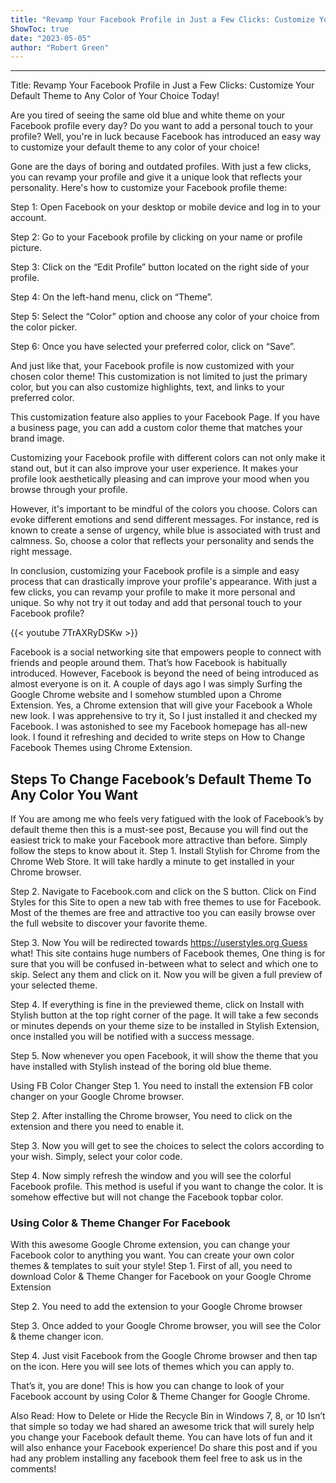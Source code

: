 ```yaml
---
title: "Revamp Your Facebook Profile in Just a Few Clicks: Customize Your Default Theme to Any Color of Your Choice Today!"
ShowToc: true 
date: "2023-05-05"
author: "Robert Green"
---
```

*****
Title: Revamp Your Facebook Profile in Just a Few Clicks: Customize Your Default Theme to Any Color of Your Choice Today!

Are you tired of seeing the same old blue and white theme on your Facebook profile every day? Do you want to add a personal touch to your profile? Well, you're in luck because Facebook has introduced an easy way to customize your default theme to any color of your choice!

Gone are the days of boring and outdated profiles. With just a few clicks, you can revamp your profile and give it a unique look that reflects your personality. Here's how to customize your Facebook profile theme:

Step 1: Open Facebook on your desktop or mobile device and log in to your account.

Step 2: Go to your Facebook profile by clicking on your name or profile picture.

Step 3: Click on the “Edit Profile” button located on the right side of your profile.

Step 4: On the left-hand menu, click on “Theme”.

Step 5: Select the “Color” option and choose any color of your choice from the color picker.

Step 6: Once you have selected your preferred color, click on “Save”.

And just like that, your Facebook profile is now customized with your chosen color theme! This customization is not limited to just the primary color, but you can also customize highlights, text, and links to your preferred color.

This customization feature also applies to your Facebook Page. If you have a business page, you can add a custom color theme that matches your brand image.

Customizing your Facebook profile with different colors can not only make it stand out, but it can also improve your user experience. It makes your profile look aesthetically pleasing and can improve your mood when you browse through your profile.

However, it's important to be mindful of the colors you choose. Colors can evoke different emotions and send different messages. For instance, red is known to create a sense of urgency, while blue is associated with trust and calmness. So, choose a color that reflects your personality and sends the right message.

In conclusion, customizing your Facebook profile is a simple and easy process that can drastically improve your profile's appearance. With just a few clicks, you can revamp your profile to make it more personal and unique. So why not try it out today and add that personal touch to your Facebook profile?

{{< youtube 7TrAXRyDSKw >}} 



Facebook is a social networking site that empowers people to connect with friends and people around them. That’s how Facebook is habitually introduced. However, Facebook is beyond the need of being introduced as almost everyone is on it.
A couple of days ago I was simply Surfing the Google Chrome website and I somehow stumbled upon a Chrome Extension. Yes, a Chrome extension that will give your Facebook a Whole new look. I was apprehensive to try it, So I just installed it and checked my Facebook. I was astonished to see my Facebook homepage has all-new look. I found it refreshing and decided to write steps on How to Change Facebook Themes using Chrome Extension.

 
## Steps To Change Facebook’s Default Theme To Any Color You Want


If You are among me who feels very fatigued with the look of Facebook’s by default theme then this is a must-see post, Because you will find out the easiest trick to make your Facebook more attractive than before. Simply follow the steps to know about it.
Step 1. Install Stylish for Chrome from the Chrome Web Store. It will take hardly a minute to get installed in your Chrome browser.

Step 2. Navigate to Facebook.com and click on the S button. Click on Find Styles for this Site to open a new tab with free themes to use for Facebook. Most of the themes are free and attractive too you can easily browse over the full website to discover your favorite theme.

Step 3. Now You will be redirected towards https://userstyles.org Guess what! This site contains huge numbers of Facebook themes, One thing is for sure that you will be confused in-between what to select and which one to skip. Select any them and click on it. Now you will be given a full preview of your selected theme.

Step 4. If everything is fine in the previewed theme, click on Install with Stylish button at the top right corner of the page. It will take a few seconds or minutes depends on your theme size to be installed in Stylish Extension, once installed you will be notified with a success message.

Step 5. Now whenever you open Facebook, it will show the theme that you have installed with Stylish instead of the boring old blue theme.

Using FB Color Changer
Step 1. You need to install the extension FB color changer on your Google Chrome browser.

Step 2. After installing the Chrome browser, You need to click on the extension and there you need to enable it.

Step 3. Now you will get to see the choices to select the colors according to your wish. Simply, select your color code.

Step 4. Now simply refresh the window and you will see the colorful Facebook profile.
This method is useful if you want to change the color. It is somehow effective but will not change the Facebook topbar color.

 
### Using Color & Theme Changer For Facebook


With this awesome Google Chrome extension, you can change your Facebook color to anything you want. You can create your own color themes & templates to suit your style!
Step 1. First of all, you need to download Color & Theme Changer for Facebook on your Google Chrome Extension

Step 2. You need to add the extension to your Google Chrome browser

Step 3. Once added to your Google Chrome browser, you will see the Color & theme changer icon.

Step 4. Just visit Facebook from the Google Chrome browser and then tap on the icon. Here you will see lots of themes which you can apply to.

That’s it, you are done! This is how you can change to look of your Facebook account by using Color & Theme Changer for Google Chrome.

Also Read: How to Delete or Hide the Recycle Bin in Windows 7, 8, or 10
Isn’t that simple so today we had shared an awesome trick that will surely help you change your Facebook default theme. You can have lots of fun and it will also enhance your Facebook experience! Do share this post and if you had any problem installing any facebook them feel free to ask us in the comments!




